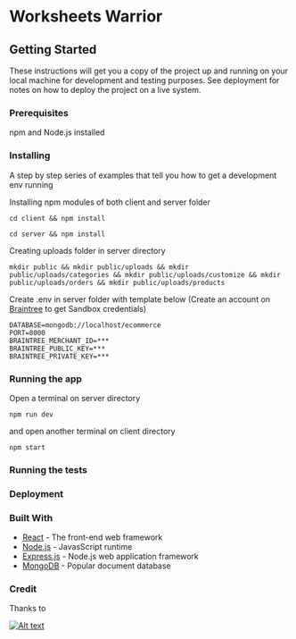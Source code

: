 # Worksheets Warrior

## Getting Started

These instructions will get you a copy of the project up and running on your local machine for development and testing purposes. See deployment for notes on how to deploy the project on a live system.

### Prerequisites

npm and Node.js installed

### Installing

A step by step series of examples that tell you how to get a development env running

Installing npm modules of both client and server folder

```
cd client && npm install
```

```
cd server && npm install
```

Creating uploads folder in server directory

```
mkdir public && mkdir public/uploads && mkdir public/uploads/categories && mkdir public/uploads/customize && mkdir public/uploads/orders && mkdir public/uploads/products
```

Create .env in server folder with template below (Create an account on [Braintree](https://www.braintreepayments.com/sandbox?referrer=https%3A%2F%2Fwww.google.com%2F) to get Sandbox credentials)
```
DATABASE=mongodb://localhost/ecommerce
PORT=8000
BRAINTREE_MERCHANT_ID=***
BRAINTREE_PUBLIC_KEY=***
BRAINTREE_PRIVATE_KEY=***
```

### Running the app

Open a terminal on server directory

```
npm run dev
```

and open another terminal on client directory
```
npm start
```

### Running the tests

### Deployment

### Built With

* [React](https://reactjs.org/) - The front-end web framework
* [Node.js](https://nodejs.org/en/) - JavasScript runtime
* [Express.js](https://expressjs.com/) - Node.js web application framework
* [MongoDB](https://www.mongodb.com/) - Popular document database

### Credit 

Thanks to

[![Alt text](https://img.youtube.com/vi/lXk14qt2D28/0.jpg)](https://www.youtube.com/watch?v=lXk14qt2D28)
